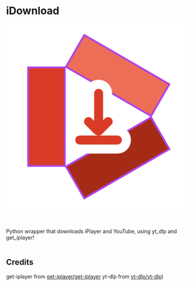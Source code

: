 # iDownload
![logo](/dl-logo.PNG)<br><br><br>

Python wrapper that downloads iPlayer and YouTube, using yt_dlp and get_iplayer!<br><br>

## Credits

get-iplayer from [get-iplayer/get-iplayer](https://github.com/get-iplayer/get_iplayer)
yt-dlp from [yt-dlp/yt-dlp](https://github.com/yt-dlp/yt-dlp))
